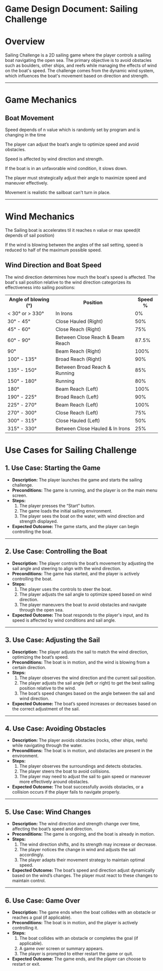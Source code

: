 # Game Design Document: Sailing Challenge

# Overview

Sailing Challenge is a 2D sailing game where the player controls a sailing boat navigating the open sea. The primary objective is to avoid obstacles such as boulders, other ships, and reefs while managing the effects of wind on the boat's speed. The challenge comes from the dynamic wind system, which influences the boat's movement based on direction and strength.


---

# Game Mechanics

## Boat Movement

Speed depends of n value which is randomly set by program and is changing in the time

The player can adjust the boat’s angle to optimize speed and avoid obstacles.

Speed is affected by wind direction and strength.

If the boat is in an unfavorable wind condition, it slows down.

The player must strategically adjust their angle to maximize speed and maneuver effectively.

Movement is realistic the sailboat can't turn in place.

---

# Wind Mechanics

The Sailing boat is accelerates til it reaches n value or max speed(it depends of sail position)

If the wind is blowing between the angles of the sail setting, speed is reduced to half of the maximum possible speed.

## Wind Direction and Boat Speed

The wind direction determines how much the boat's speed is affected. The boat's sail position relative to the wind direction categorizes its effectiveness into sailing positions:
<table>
  <tr>
    <th>Angle of blowing (°)</th>
    <th>Position</th>
    <th>Speed %</th>
  </tr>
  <tr>
    <td>&lt; 30° or &gt; 330°</td>
    <td>In Irons</td>
    <td>0%</td>
  </tr>
  <tr>
    <td>30° - 45°</td>
    <td>Close Hauled (Right)</td>
    <td>50%</td>
  </tr>
  <tr>
    <td>45° - 60°</td>
    <td>Close Reach (Right)</td>
    <td>75%</td>
  </tr>
  <tr>
    <td>60° - 90°</td>
    <td>Between Close Reach & Beam Reach</td>
    <td>87.5%</td>
  </tr>
  <tr>
    <td>90°</td>
    <td>Beam Reach (Right)</td>
    <td>100%</td>
  </tr>
  <tr>
    <td>100° - 135°</td>
    <td>Broad Reach (Right)</td>
    <td>90%</td>
  </tr>
  <tr>
    <td>135° - 150°</td>
    <td>Between Broad Reach & Running</td>
    <td>85%</td>
  </tr>
  <tr>
    <td>150° - 180°</td>
    <td>Running</td>
    <td>80%</td>
  </tr>
  <tr>
    <td>180°</td>
    <td>Beam Reach (Left)</td>
    <td>100%</td>
  </tr>
  <tr>
    <td>190° - 225°</td>
    <td>Broad Reach (Left)</td>
    <td>90%</td>
  </tr>
  <tr>
    <td>225° - 270°</td>
    <td>Beam Reach (Left)</td>
    <td>100%</td>
  </tr>
  <tr>
    <td>270° - 300°</td>
    <td>Close Reach (Left)</td>
    <td>75%</td>
  </tr>
  <tr>
    <td>300° - 315°</td>
    <td>Close Hauled (Left)</td>
    <td>50%</td>
  </tr>
  <tr>
    <td>315° - 330°</td>
    <td>Between Close Hauled & In Irons</td>
    <td>25%</td>
  </tr>
</table>

# Use Cases for **Sailing Challenge**

## 1. Use Case: Starting the Game
- **Description:** The player launches the game and starts the sailing challenge.
- **Preconditions:** The game is running, and the player is on the main menu screen.
- **Steps:**
  1. The player presses the “Start” button.
  2. The game loads the initial sailing environment.
  3. The player sees the boat on the water, with wind direction and strength displayed.
- **Expected Outcome:** The game starts, and the player can begin controlling the boat.

---

## 2. Use Case: Controlling the Boat
- **Description:** The player controls the boat’s movement by adjusting the sail angle and steering to align with the wind direction.
- **Preconditions:** The game has started, and the player is actively controlling the boat.
- **Steps:**
  1. The player uses the controls to steer the boat.
  2. The player adjusts the sail angle to optimize speed based on wind direction.
  3. The player maneuvers the boat to avoid obstacles and navigate through the open sea.
- **Expected Outcome:** The boat responds to the player's input, and its speed is affected by wind conditions and sail angle.

---

## 3. Use Case: Adjusting the Sail
- **Description:** The player adjusts the sail to match the wind direction, optimizing the boat’s speed.
- **Preconditions:** The boat is in motion, and the wind is blowing from a certain direction.
- **Steps:**
  1. The player observes the wind direction and the current sail position.
  2. The player adjusts the sail angle (left or right) to get the best sailing position relative to the wind.
  3. The boat’s speed changes based on the angle between the sail and wind direction.
- **Expected Outcome:** The boat’s speed increases or decreases based on the correct adjustment of the sail.

---

## 4. Use Case: Avoiding Obstacles
- **Description:** The player avoids obstacles (rocks, other ships, reefs) while navigating through the water.
- **Preconditions:** The boat is in motion, and obstacles are present in the environment.
- **Steps:**
  1. The player observes the surroundings and detects obstacles.
  2. The player steers the boat to avoid collisions.
  3. The player may need to adjust the sail to gain speed or maneuver more effectively around obstacles.
- **Expected Outcome:** The boat successfully avoids obstacles, or a collision occurs if the player fails to navigate properly.

---

## 5. Use Case: Wind Changes
- **Description:** The wind direction and strength change over time, affecting the boat’s speed and direction.
- **Preconditions:** The game is ongoing, and the boat is already in motion.
- **Steps:**
  1. The wind direction shifts, and its strength may increase or decrease.
  2. The player notices the change in wind and adjusts the sail accordingly.
  3. The player adapts their movement strategy to maintain optimal speed.
- **Expected Outcome:** The boat’s speed and direction adjust dynamically based on the wind’s changes. The player must react to these changes to maintain control.

---

## 6. Use Case: Game Over
- **Description:** The game ends when the boat collides with an obstacle or reaches a goal (if applicable).
- **Preconditions:** The boat is in motion, and the player is actively controlling it.
- **Steps:**
  1. The boat collides with an obstacle or completes the goal (if applicable).
  2. A game over screen or summary appears.
  3. The player is prompted to either restart the game or quit.
- **Expected Outcome:** The game ends, and the player can choose to restart or exit.








